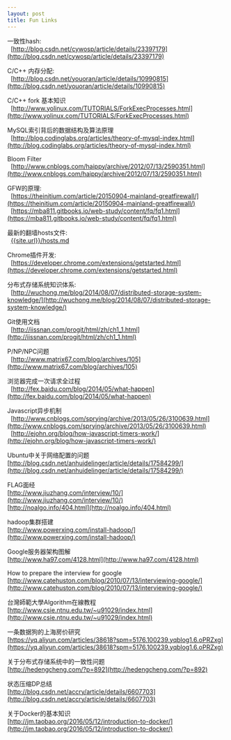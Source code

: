 ```yaml
---
layout: post
title: Fun Links
---
```



一致性hash:<br>
&nbsp;&nbsp;[http://blog.csdn.net/cywosp/article/details/23397179](http://blog.csdn.net/cywosp/article/details/23397179)
<br>

C/C++ 内存分配:<br>
&nbsp;&nbsp;[http://blog.csdn.net/youoran/article/details/10990815](http://blog.csdn.net/youoran/article/details/10990815)
<br>

C/C++ fork 基本知识<br>
&nbsp;&nbsp;[http://www.yolinux.com/TUTORIALS/ForkExecProcesses.html](http://www.yolinux.com/TUTORIALS/ForkExecProcesses.html)
<br>

MySQL索引背后的数据结构及算法原理<br>
&nbsp;&nbsp;[http://blog.codinglabs.org/articles/theory-of-mysql-index.html](http://blog.codinglabs.org/articles/theory-of-mysql-index.html)
<br>

Bloom  Filter<br>
&nbsp;&nbsp;[http://www.cnblogs.com/haippy/archive/2012/07/13/2590351.html](http://www.cnblogs.com/haippy/archive/2012/07/13/2590351.html)
<br>

GFW的原理:<br>
&nbsp;&nbsp;[https://theinitium.com/article/20150904-mainland-greatfirewall/](https://theinitium.com/article/20150904-mainland-greatfirewall/)<br>
&nbsp;&nbsp;[https://mba811.gitbooks.io/web-study/content/fq/fq1.html](https://mba811.gitbooks.io/web-study/content/fq/fq1.html)

最新的翻墙hosts文件:<br>
&nbsp;&nbsp;[{{site.url}}/hosts.md]({{site.url}}/hosts.md)
<br>

Chrome插件开发:<br>
&nbsp;&nbsp;[https://developer.chrome.com/extensions/getstarted.html](https://developer.chrome.com/extensions/getstarted.html)
<br>

分布式存储系统知识体系:<br>
&nbsp;&nbsp;[http://wuchong.me/blog/2014/08/07/distributed-storage-system-knowledge/](http://wuchong.me/blog/2014/08/07/distributed-storage-system-knowledge/)
<br>

Git使用文档<br>
&nbsp;&nbsp;[http://iissnan.com/progit/html/zh/ch1_1.html](http://iissnan.com/progit/html/zh/ch1_1.html)

P/NP/NPC问题<br>
&nbsp;&nbsp;[http://www.matrix67.com/blog/archives/105](http://www.matrix67.com/blog/archives/105)
<br>

浏览器完成一次请求全过程<br>
&nbsp;&nbsp;[http://fex.baidu.com/blog/2014/05/what-happen](http://fex.baidu.com/blog/2014/05/what-happen)
<br>

Javascript异步机制<br>
&nbsp;&nbsp;[http://www.cnblogs.com/sprying/archive/2013/05/26/3100639.html](http://www.cnblogs.com/sprying/archive/2013/05/26/3100639.html)
&nbsp;&nbsp;[http://ejohn.org/blog/how-javascript-timers-work/](http://ejohn.org/blog/how-javascript-timers-work/)
<br>

Ubuntu中关于网络配置的问题<br>
[http://blog.csdn.net/anhuidelinger/article/details/17584299/](http://blog.csdn.net/anhuidelinger/article/details/17584299/)
<br>

FLAG面经<br>
[http://www.jiuzhang.com/interview/10/](http://www.jiuzhang.com/interview/10/)<br>
[http://noalgo.info/404.html](http://noalgo.info/404.html)
<br>

hadoop集群搭建<br>
[http://www.powerxing.com/install-hadoop/](http://www.powerxing.com/install-hadoop/)
<br>

Google服务器架构图解<br>
[http://www.ha97.com/4128.html](http://www.ha97.com/4128.html)
<br>

How to prepare the interview for google<br>
[http://www.catehuston.com/blog/2010/07/13/interviewing-google/](http://www.catehuston.com/blog/2010/07/13/interviewing-google/)
<br>

台灣師範大學Algorithm在線教程<br>
[http://www.csie.ntnu.edu.tw/~u91029/index.html](http://www.csie.ntnu.edu.tw/~u91029/index.html)
<br>

一条数据狗的上海房价研究<br>
[https://yq.aliyun.com/articles/38618?spm=5176.100239.yqblog1.6.oPRZxg](https://yq.aliyun.com/articles/38618?spm=5176.100239.yqblog1.6.oPRZxg)
<br>

关于分布式存储系统中的一致性问题<br>
[http://hedengcheng.com/?p=892](http://hedengcheng.com/?p=892)
<br>

状态压缩DP总结<br>
[http://blog.csdn.net/accry/article/details/6607703](http://blog.csdn.net/accry/article/details/6607703)
<br>

关于Docker的基本知识<br>
[http://jm.taobao.org/2016/05/12/introduction-to-docker/](http://jm.taobao.org/2016/05/12/introduction-to-docker/)
<br>
